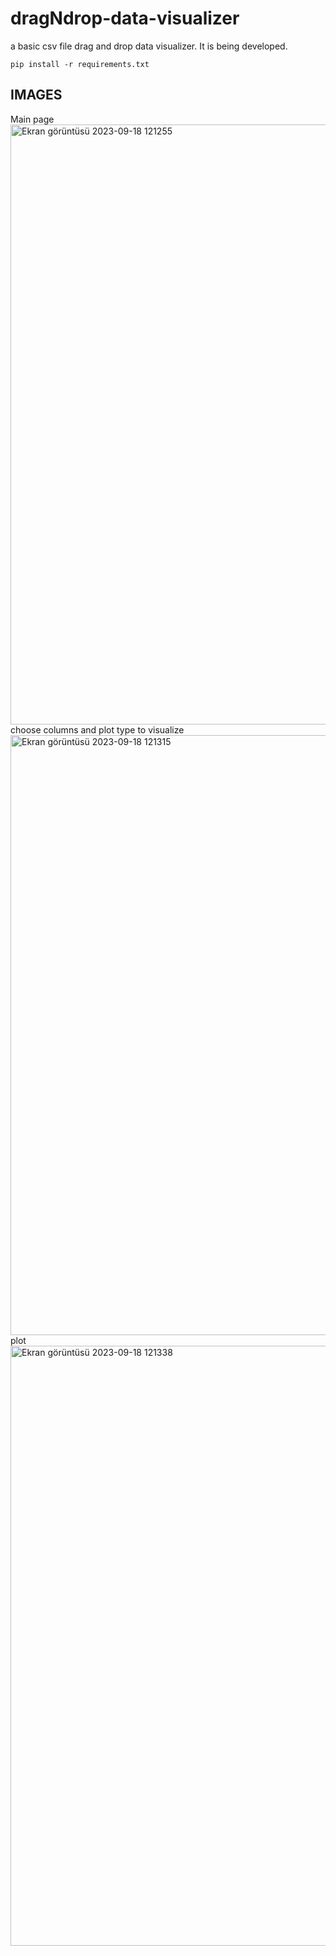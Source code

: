 # dragNdrop-data-visualizer
a basic csv file drag and drop data visualizer. It is being developed.

```
pip install -r requirements.txt
```

## IMAGES
Main page
<img width="960" alt="Ekran görüntüsü 2023-09-18 121255" src="https://github.com/sadikemreduzgun/dragNdrop-data-visualizer/assets/70113249/dcc52ace-93b4-4393-8ab9-227ead5c36da">
</br>
choose columns and plot type to visualize
<img width="960" alt="Ekran görüntüsü 2023-09-18 121315" src="https://github.com/sadikemreduzgun/dragNdrop-data-visualizer/assets/70113249/2ad102c0-3716-40bc-b839-8690cb770f3a">
</br>
plot
<img width="960" alt="Ekran görüntüsü 2023-09-18 121338" src="https://github.com/sadikemreduzgun/dragNdrop-data-visualizer/assets/70113249/9264df1f-4609-4e29-ac63-b118ebfd7a70">
